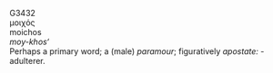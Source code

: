 <body>
  <p>G3432<br>  μοιχός  <br> moichos  <br><i>moy-khos‘ </i><br>Perhaps a primary word; a (male) <i>paramour</i>; figuratively <i>apostate:</i> - adulterer.<br></p>
 </body>